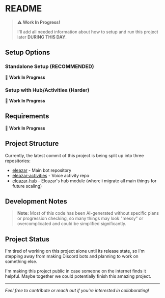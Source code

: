 # README

> **⚠️ Work In Progress!** 
> 
> I'll add all needed information about how to setup and run this project later **DURING THIS DAY**.

## Setup Options

### Standalone Setup (RECOMMENDED)

🚧 **Work In Progress**

### Setup with Hub/Activities (Harder)

🚧 **Work In Progress**

## Requirements

🚧 **Work In Progress**

## Project Structure

Currently, the latest commit of this project is being split up into three repositories:

- [eleazar](https://github.com/Ve-Jo/eleazar) - Main bot repository
- [eleazar-activities](https://github.com/Ve-Jo/eleazar-activities) - Voice activity repo
- [eleazar-hub](https://github.com/Ve-Jo/eleazar-hub) - Eleazar's hub module (where i migrate all main things for future scaling)

## Development Notes

> **Note:** Most of this code has been AI-generated without specific plans or progression checking, so many things may look "messy" or overcomplicated and could be simplified significantly.

## Project Status

I'm tired of working on this project alone until its release state, so I'm stepping away from making Discord bots and planning to work on something else.

I'm making this project public in case someone on the internet finds it helpful. Maybe together we could potentially finish this amazing project.

---

*Feel free to contribute or reach out if you're interested in collaborating!*
